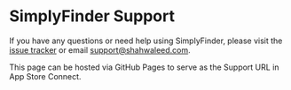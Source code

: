# SimplyFinder Support

If you have any questions or need help using SimplyFinder, please visit the [issue tracker](https://github.com/shahwaleedcom/SimplyFinder/issues) or email [support@shahwaleed.com](mailto:support@shahwaleed.com).

This page can be hosted via GitHub Pages to serve as the Support URL in App Store Connect.
